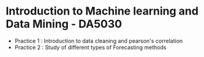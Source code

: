 # Introduction to Machine learning and Data Mining - DA5030

- Practice 1 : Introduction to data cleaning and pearson's correlation
- Practice 2 : Study of different types of Forecasting methods
